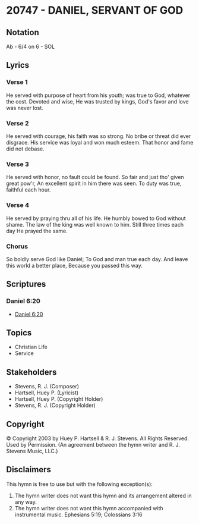 # 20747 - DANIEL, SERVANT OF GOD

## Notation

Ab - 6/4 on 6 - SOL

## Lyrics

### Verse 1

He served with purpose of heart from his youth; was true to God, whatever the cost. Devoted and wise, He was trusted by kings, God's favor and love was never lost.

### Verse 2

He served with courage, his faith was so strong. No bribe or threat did ever disgrace. His service was loyal and won much esteem. That honor and fame did not debase.

### Verse 3

He served with honor, no fault could be found. So fair and just tho' given great pow'r, An excellent spirit in him there was seen. To duty was true, faithful each hour.

### Verse 4

He served by praying thru all of his life. He humbly bowed to God without shame. The law of the king was well known to him. Still three times each day He prayed the same.

### Chorus

So boldly serve God like Daniel; To God and man true each day. And leave this world a better place, Because you passed this way.


## Scriptures

### Daniel 6:20

- [Daniel 6:20](https://www.biblegateway.com/passage/?search=Daniel%206%3A20)


## Topics

- Christian Life
- Service

## Stakeholders

- Stevens, R. J. (Composer)
- Hartsell, Huey P. (Lyricist)
- Hartsell, Huey P. (Copyright Holder)
- Stevens, R. J. (Copyright Holder)

## Copyright

© Copyright 2003 by Huey P. Hartsell & R. J. Stevens. All Rights Reserved. Used by Permission.
(An agreement between the hymn writer and R. J. Stevens Music, LLC.)

## Disclaimers

This hymn is free to use but with the following exception(s):
1. The hymn writer does not want this hymn and its arrangement altered in any way.
2. The hymn writer does not want this hymn accompanied with instrumental music.
Ephesians 5:19; Colossians 3:16

